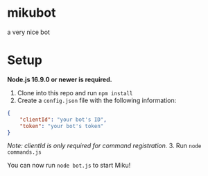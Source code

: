 # mikubot
a very nice bot

# Setup
**Node.js 16.9.0 or newer is required.**
1. Clone into this repo and run `npm install`
2. Create a `config.json` file with the following information:
```json
{
	"clientId": "your bot's ID",
	"token": "your bot's token"
}
```
*Note: clientId is only required for command registration.*
3. Run `node commands.js`

You can now run `node bot.js` to start Miku!